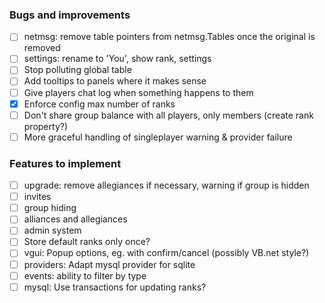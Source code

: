### Bugs and improvements
- [ ] netmsg: remove table pointers from netmsg.Tables once the original is removed
- [ ] settings: rename to 'You', show rank, settings
- [ ] Stop polluting global table
- [ ] Add tooltips to panels where it makes sense
- [ ] Give players chat log when something happens to them
- [x] Enforce config max number of ranks
- [ ] Don't share group balance with all players, only members (create rank property?)
- [ ] More graceful handling of singleplayer warning & provider failure

### Features to implement
- [ ] upgrade: remove allegiances if necessary, warning if group is hidden
- [ ] invites
- [ ] group hiding
- [ ] alliances and allegiances
- [ ] admin system
- [ ] Store default ranks only once?  
- [ ] vgui: Popup options, eg. with confirm/cancel (possibly VB.net style?)
- [ ] providers: Adapt mysql provider for sqlite  
- [ ] events: ability to filter by type
- [ ] mysql: Use transactions for updating ranks?
